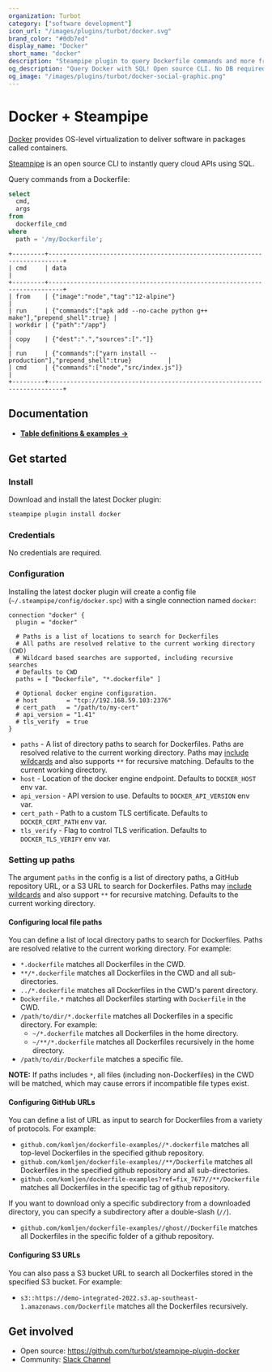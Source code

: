 ```yaml
---
organization: Turbot
category: ["software development"]
icon_url: "/images/plugins/turbot/docker.svg"
brand_color: "#0db7ed"
display_name: "Docker"
short_name: "docker"
description: "Steampipe plugin to query Dockerfile commands and more from Docker."
og_description: "Query Docker with SQL! Open source CLI. No DB required."
og_image: "/images/plugins/turbot/docker-social-graphic.png"
---
```


# Docker + Steampipe

[Docker](https://docker.com) provides OS-level virtualization to deliver software in packages called containers.

[Steampipe](https://steampipe.io) is an open source CLI to instantly query cloud APIs using SQL.

Query commands from a Dockerfile:

```sql
select
  cmd,
  args
from
  dockerfile_cmd
where
  path = '/my/Dockerfile';
```

```
+---------+--------------------------------------------------------------------------+
| cmd     | data                                                                     |
+---------+--------------------------------------------------------------------------+
| from    | {"image":"node","tag":"12-alpine"}                                       |
| run     | {"commands":["apk add --no-cache python g++ make"],"prepend_shell":true} |
| workdir | {"path":"/app"}                                                          |
| copy    | {"dest":".","sources":["."]}                                             |
| run     | {"commands":["yarn install --production"],"prepend_shell":true}          |
| cmd     | {"commands":["node","src/index.js"]}                                     |
+---------+--------------------------------------------------------------------------+
```

## Documentation

- **[Table definitions & examples →](/plugins/turbot/docker/tables)**

## Get started

### Install

Download and install the latest Docker plugin:

```bash
steampipe plugin install docker
```

### Credentials

No credentials are required.

### Configuration

Installing the latest docker plugin will create a config file (`~/.steampipe/config/docker.spc`) with a single connection named `docker`:

```hcl
connection "docker" {
  plugin = "docker"

  # Paths is a list of locations to search for Dockerfiles
  # All paths are resolved relative to the current working directory (CWD)
  # Wildcard based searches are supported, including recursive searches
  # Defaults to CWD
  paths = [ "Dockerfile", "*.dockerfile" ]

  # Optional docker engine configuration.
  # host        = "tcp://192.168.59.103:2376"
  # cert_path   = "/path/to/my-cert"
  # api_version = "1.41"
  # tls_verify  = true
}
```

- `paths` - A list of directory paths to search for Dockerfiles. Paths are resolved relative to the current working directory. Paths may [include wildcards](https://pkg.go.dev/path/filepath#Match) and also supports `**` for recursive matching. Defaults to the current working directory.
- `host` - Location of the docker engine endpoint. Defaults to `DOCKER_HOST` env var.
- `api_version` - API version to use. Defaults to `DOCKER_API_VERSION` env var.
- `cert_path` - Path to a custom TLS certificate. Defaults to `DOCKER_CERT_PATH` env var.
- `tls_verify` - Flag to control TLS verification. Defaults to `DOCKER_TLS_VERIFY` env var.

### Setting up paths

The argument `paths` in the config is a list of directory paths, a GitHub repository URL, or a S3 URL to search for Dockerfiles. Paths may [include wildcards](https://pkg.go.dev/path/filepath#Match) and also support `**` for recursive matching. Defaults to the current working directory.

#### Configuring local file paths

You can define a list of local directory paths to search for Dockerfiles. Paths are resolved relative to the current working directory. For example:

- `*.dockerfile` matches all Dockerfiles in the CWD.
- `**/*.dockerfile` matches all Dockerfiles in the CWD and all sub-directories.
- `../*.dockerfile` matches all Dockerfiles in the CWD's parent directory.
- `Dockerfile.*` matches all Dockerfiles starting with `Dockerfile` in the CWD.
- `/path/to/dir/*.dockerfile` matches all Dockerfiles in a specific directory. For example:
  - `~/*.dockerfile` matches all Dockerfiles in the home directory.
  - `~/**/*.dockerfile` matches all Dockerfiles recursively in the home directory.
- `/path/to/dir/Dockerfile` matches a specific file.

**NOTE:** If paths includes `*`, all files (including non-Dockerfiles) in the CWD will be matched, which may cause errors if incompatible file types exist.

#### Configuring GitHub URLs

You can define a list of URL as input to search for Dockerfiles from a variety of protocols. For example:

- `github.com/komljen/dockerfile-examples//*.dockerfile` matches all top-level Dockerfiles in the specified github repository.
- `github.com/komljen/dockerfile-examples//**/Dockerfile` matches all Dockerfiles in the specified github repository and all sub-directories.
- `github.com/komljen/dockerfile-examples?ref=fix_7677//**/Dockerfile` matches all Dockerfiles in the specific tag of github repository.

If you want to download only a specific subdirectory from a downloaded directory, you can specify a subdirectory after a double-slash (`//`).

- `github.com/komljen/dockerfile-examples//ghost//Dockerfile` matches all Dockerfiles in the specific folder of a github repository.

#### Configuring S3 URLs

You can also pass a S3 bucket URL to search all Dockerfiles stored in the specified S3 bucket. For example:

- `s3::https://demo-integrated-2022.s3.ap-southeast-1.amazonaws.com/Dockerfile` matches all the Dockerfiles recursively.

## Get involved

- Open source: https://github.com/turbot/steampipe-plugin-docker
- Community: [Slack Channel](https://steampipe.io/community/join)
